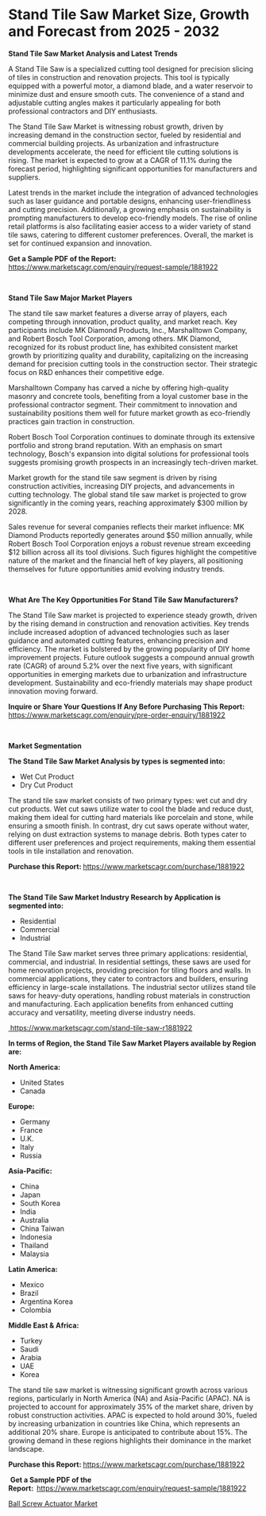 <p><h1>Stand Tile Saw Market Size, Growth and Forecast from 2025 - 2032</h1></p><p><strong>Stand Tile Saw Market Analysis and Latest Trends</strong></p>
<p><p>A Stand Tile Saw is a specialized cutting tool designed for precision slicing of tiles in construction and renovation projects. This tool is typically equipped with a powerful motor, a diamond blade, and a water reservoir to minimize dust and ensure smooth cuts. The convenience of a stand and adjustable cutting angles makes it particularly appealing for both professional contractors and DIY enthusiasts.</p><p>The Stand Tile Saw Market is witnessing robust growth, driven by increasing demand in the construction sector, fueled by residential and commercial building projects. As urbanization and infrastructure developments accelerate, the need for efficient tile cutting solutions is rising. The market is expected to grow at a CAGR of 11.1% during the forecast period, highlighting significant opportunities for manufacturers and suppliers.</p><p>Latest trends in the market include the integration of advanced technologies such as laser guidance and portable designs, enhancing user-friendliness and cutting precision. Additionally, a growing emphasis on sustainability is prompting manufacturers to develop eco-friendly models. The rise of online retail platforms is also facilitating easier access to a wider variety of stand tile saws, catering to different customer preferences. Overall, the market is set for continued expansion and innovation.</p></p>
<p><strong>Get a Sample PDF of the Report:&nbsp;</strong> <a href="https://www.marketscagr.com/enquiry/request-sample/1881922?utm_campaign=2208&utm_medium=2&utm_source=Github&utm_content=ia&utm_term=20022025&utm_id=stand-tile-saw">https://www.marketscagr.com/enquiry/request-sample/1881922</a></p>
<p>&nbsp;</p>
<p><strong>Stand Tile Saw Major Market Players</strong></p>
<p><p>The stand tile saw market features a diverse array of players, each competing through innovation, product quality, and market reach. Key participants include MK Diamond Products, Inc., Marshalltown Company, and Robert Bosch Tool Corporation, among others. MK Diamond, recognized for its robust product line, has exhibited consistent market growth by prioritizing quality and durability, capitalizing on the increasing demand for precision cutting tools in the construction sector. Their strategic focus on R&D enhances their competitive edge.</p><p>Marshalltown Company has carved a niche by offering high-quality masonry and concrete tools, benefiting from a loyal customer base in the professional contractor segment. Their commitment to innovation and sustainability positions them well for future market growth as eco-friendly practices gain traction in construction.</p><p>Robert Bosch Tool Corporation continues to dominate through its extensive portfolio and strong brand reputation. With an emphasis on smart technology, Bosch's expansion into digital solutions for professional tools suggests promising growth prospects in an increasingly tech-driven market.</p><p>Market growth for the stand tile saw segment is driven by rising construction activities, increasing DIY projects, and advancements in cutting technology. The global stand tile saw market is projected to grow significantly in the coming years, reaching approximately $300 million by 2028.</p><p>Sales revenue for several companies reflects their market influence: MK Diamond Products reportedly generates around $50 million annually, while Robert Bosch Tool Corporation enjoys a robust revenue stream exceeding $12 billion across all its tool divisions. Such figures highlight the competitive nature of the market and the financial heft of key players, all positioning themselves for future opportunities amid evolving industry trends.</p></p>
<p>&nbsp;</p>
<p><strong>What Are The Key Opportunities For Stand Tile Saw Manufacturers?</strong></p>
<p><p>The Stand Tile Saw market is projected to experience steady growth, driven by the rising demand in construction and renovation activities. Key trends include increased adoption of advanced technologies such as laser guidance and automated cutting features, enhancing precision and efficiency. The market is bolstered by the growing popularity of DIY home improvement projects. Future outlook suggests a compound annual growth rate (CAGR) of around 5.2% over the next five years, with significant opportunities in emerging markets due to urbanization and infrastructure development. Sustainability and eco-friendly materials may shape product innovation moving forward.</p></p>
<p><strong>Inquire or Share Your Questions If Any Before Purchasing This Report:</strong> <a href="https://www.marketscagr.com/enquiry/pre-order-enquiry/1881922?utm_campaign=2208&utm_medium=2&utm_source=Github&utm_content=ia&utm_term=20022025&utm_id=stand-tile-saw">https://www.marketscagr.com/enquiry/pre-order-enquiry/1881922</a></p>
<p>&nbsp;</p>
<p><strong>Market Segmentation</strong></p>
<p><strong>The Stand Tile Saw Market Analysis by types is segmented into:</strong></p>
<p><ul><li>Wet Cut Product</li><li>Dry Cut Product</li></ul></p>
<p><p>The stand tile saw market consists of two primary types: wet cut and dry cut products. Wet cut saws utilize water to cool the blade and reduce dust, making them ideal for cutting hard materials like porcelain and stone, while ensuring a smooth finish. In contrast, dry cut saws operate without water, relying on dust extraction systems to manage debris. Both types cater to different user preferences and project requirements, making them essential tools in tile installation and renovation.</p></p>
<p><strong>Purchase this Report:&nbsp;</strong><a href="https://www.marketscagr.com/purchase/1881922?utm_campaign=2208&utm_medium=2&utm_source=Github&utm_content=ia&utm_term=20022025&utm_id=stand-tile-saw">https://www.marketscagr.com/purchase/1881922</a></p>
<p>&nbsp;</p>
<p><strong>The Stand Tile Saw Market Industry Research by Application is segmented into:</strong></p>
<p><ul><li>Residential</li><li>Commercial</li><li>Industrial</li></ul></p>
<p><p>The Stand Tile Saw market serves three primary applications: residential, commercial, and industrial. In residential settings, these saws are used for home renovation projects, providing precision for tiling floors and walls. In commercial applications, they cater to contractors and builders, ensuring efficiency in large-scale installations. The industrial sector utilizes stand tile saws for heavy-duty operations, handling robust materials in construction and manufacturing. Each application benefits from enhanced cutting accuracy and versatility, meeting diverse industry needs.</p></p>
<p><a href="https://www.marketscagr.com/stand-tile-saw-r1881922?utm_campaign=2208&utm_medium=2&utm_source=Github&utm_content=ia&utm_term=20022025&utm_id=stand-tile-saw">&nbsp;https://www.marketscagr.com/stand-tile-saw-r1881922</a></p>
<p><strong>In terms of Region, the Stand Tile Saw Market Players available by Region are:</strong></p>
<p>
    <p> <strong> North America: </strong>
        <ul>
            <li>United States</li>
            <li>Canada</li>
        </ul>
        </p> 
    <p> <strong> Europe: </strong>
        <ul>
            <li>Germany</li>
            <li>France</li>
            <li>U.K.</li>
            <li>Italy</li>
            <li>Russia</li>
        </ul>
        </p> 
    <p> <strong> Asia-Pacific: </strong>
        <ul>
            <li>China</li>
            <li>Japan</li>
            <li>South Korea</li>
            <li>India</li>
            <li>Australia</li>
            <li>China Taiwan</li>
            <li>Indonesia</li>
            <li>Thailand</li>
            <li>Malaysia</li>
        </ul>
        </p> 
    <p> <strong> Latin America: </strong>
        <ul>
            <li>Mexico</li>
            <li>Brazil</li>
            <li>Argentina Korea</li>
            <li>Colombia</li>
        </ul>
        </p> 
    <p> <strong> Middle East & Africa: </strong>
        <ul>
            <li>Turkey</li>
            <li>Saudi</li>
            <li>Arabia</li>
            <li>UAE</li>
            <li>Korea</li>
        </ul>
    </p>
    </p>
<p><p>The stand tile saw market is witnessing significant growth across various regions, particularly in North America (NA) and Asia-Pacific (APAC). NA is projected to account for approximately 35% of the market share, driven by robust construction activities. APAC is expected to hold around 30%, fueled by increasing urbanization in countries like China, which represents an additional 20% share. Europe is anticipated to contribute about 15%. The growing demand in these regions highlights their dominance in the market landscape.</p></p>
<p><strong>Purchase this Report: </strong><a href="https://www.marketscagr.com/purchase/1881922?utm_campaign=2208&utm_medium=2&utm_source=Github&utm_content=ia&utm_term=20022025&utm_id=stand-tile-saw">https://www.marketscagr.com/purchase/1881922</a></p>
<p>&nbsp;<strong>Get a Sample PDF of the Report:&nbsp;&nbsp;</strong><a href="https://www.marketscagr.com/enquiry/request-sample/1881922?utm_campaign=2208&utm_medium=2&utm_source=Github&utm_content=ia&utm_term=20022025&utm_id=stand-tile-saw">https://www.marketscagr.com/enquiry/request-sample/1881922</a></p>
<p><strong></strong></p>
<p><p><a href="https://github.com/stephaniwo144/Market-Research-Report-List-1/blob/main/ball-screw-actuator-market.md?utm_campaign=2208&utm_medium=2&utm_source=Github&utm_content=ia&utm_term=20022025&utm_id=stand-tile-saw">Ball Screw Actuator Market</a></p></p>